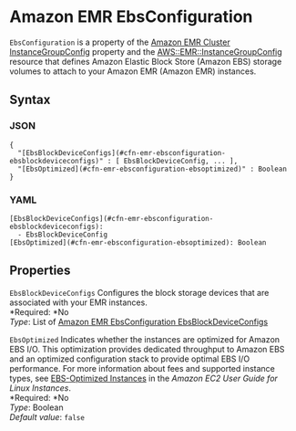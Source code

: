 # Amazon EMR EbsConfiguration<a name="aws-properties-emr-ebsconfiguration"></a>

`EbsConfiguration` is a property of the [Amazon EMR Cluster InstanceGroupConfig](aws-properties-emr-cluster-jobflowinstancesconfig-instancegroupconfig.md) property and the [AWS::EMR::InstanceGroupConfig](aws-resource-emr-instancegroupconfig.md) resource that defines Amazon Elastic Block Store \(Amazon EBS\) storage volumes to attach to your Amazon EMR \(Amazon EMR\) instances\.

## Syntax<a name="w3ab2c21c14d979b5"></a>

### JSON<a name="aws-properties-emr-ebsconfiguration-syntax.json"></a>

```
{
  "[EbsBlockDeviceConfigs](#cfn-emr-ebsconfiguration-ebsblockdeviceconfigs)" : [ EbsBlockDeviceConfig, ... ],
  "[EbsOptimized](#cfn-emr-ebsconfiguration-ebsoptimized)" : Boolean
}
```

### YAML<a name="aws-properties-emr-ebsconfiguration-syntax.yaml"></a>

```
[EbsBlockDeviceConfigs](#cfn-emr-ebsconfiguration-ebsblockdeviceconfigs):
  - EbsBlockDeviceConfig
[EbsOptimized](#cfn-emr-ebsconfiguration-ebsoptimized): Boolean
```

## Properties<a name="w3ab2c21c14d979b7"></a>

`EbsBlockDeviceConfigs`  <a name="cfn-emr-ebsconfiguration-ebsblockdeviceconfigs"></a>
Configures the block storage devices that are associated with your EMR instances\.  
*Required: *No  
*Type*: List of [Amazon EMR EbsConfiguration EbsBlockDeviceConfigs](aws-properties-emr-ebsconfiguration-ebsblockdeviceconfig.md)

`EbsOptimized`  <a name="cfn-emr-ebsconfiguration-ebsoptimized"></a>
Indicates whether the instances are optimized for Amazon EBS I/O\. This optimization provides dedicated throughput to Amazon EBS and an optimized configuration stack to provide optimal EBS I/O performance\. For more information about fees and supported instance types, see [EBS\-Optimized Instances](http://docs.aws.amazon.com/AWSEC2/latest/UserGuide/EBSOptimized.html) in the *Amazon EC2 User Guide for Linux Instances*\.  
*Required: *No  
*Type*: Boolean  
*Default value*: `false`